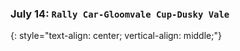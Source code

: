 ### July 14:  **`Rally Car-Gloomvale Cup-Dusky Vale`**
{: style="text-align: center; vertical-align: middle;"}
